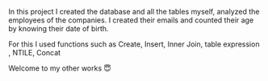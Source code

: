 In this project I created the database and all the tables myself, analyzed the employees of the companies. I created their emails and counted their age by knowing their date of birth.

For this I used functions such as
Create, Insert, Inner Join, table expression , NTILE, Concat

Welcome to my other works 😇
